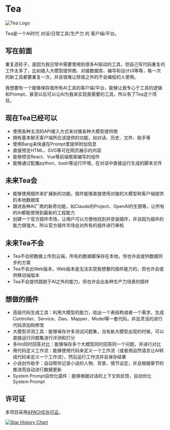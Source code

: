 # Tea

![Tea Logo](logo_url_here)

Tea是一个AI时代 对话/日常工具/生产力 的 客户端/平台。

## 写在前面

重复造轮子，是因为我日常中需要使用到很多AI驱动的工具，但自己写代码重复的工作太多了，比如接入大模型提供商、对接数据库、编写和设计UI等等，每一次的新工具都要重复一次，并且很难让除我之外的不会编程的人使用。

我想要有一个能够保存我所有AI工具的客户端/平台，能够让我专心于工具的逻辑和Prompt，甚至以后可以让AI为我来实现我需要的工具，所以有了Tea这个项目。

## 现在Tea已经可以

- 使用各种主流的API接入方式来对接各种大模型提供商
- 拥有基本聊天客户端所应该提供的功能，如对话、历史、文件、助手等
- 使用Bang来快速在Prompt里提供附加信息
- 直接预览HTML、SVG等可在网页展示的内容
- 能够预览React、Vue等前端框架编写的组件
- 能够通过配置python、bash等运行环境，在对话中直接运行生成的脚本文件

## 未来Tea会

- 能够使用插件来扩展新的功能，插件能够直接使用对接的大模型和客户端提供的本地数据库
- 跟进各种AI厂商的新奇功能，如Claude的Project、OpenAI的生图等，让所有的AI都能使用到最新的工程能力
- 创建一个官方插件市场，让用户可以方便地找到并安装插件，并且因为插件的能力很强大，所以官方插件市场会对所有的插件进行审核

## 未来Tea不会

- Tea不会把数据上传到云端，所有的数据都保存在本地，但也许会提供数据同步的方案
- Tea不会出Web版本，Web版本是无法实现我想要的插件能力的，但也许会提供移动端版本
- Tea不会提供跳脱于AI之外的能力，但也许会出各种生产力场景的插件

## 想做的插件

- 高级代码生成工具：利用大模型的能力，给出一个表结构或者一个需求，生成Controller、Service、Dao、Mapper、Model等一套代码，并且灵活的进行代码添加和修改
- 大模型评测工具：能够保存许多测试问题集，当有新大模型出现的时候，可以直接运行问题集进行评测和打分
- 多llm同时回答对比：能够保存多个大模型同时回答同一个问题，并进行对比
- 用代码定义工作流：能够使用代码来定义一个工作流（或者用自然语言让AI转成代码来定义一个工作流），然后运行工作流并且保存结果
- 小说创作助手：自动帮你记录小说的人物、背景、情节设定，并且根据章节的推进而自动进行数据更新
- System Prompt自优化插件：能够根据对话的上下文和反馈，自动优化System Prompt

## 许可证

本项目采用[APACHE许可证](LICENSE)。

[![Star History Chart](https://api.star-history.com/svg?repos=xieisabug/tea&type=Date)](https://star-history.com/#xieisabug/tea&Date)
